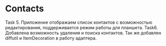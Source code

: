 # Contacts

Task 5.
Приложение отображаем список контактов с возможностью редактирования, поддерживается режим работы для планшета.
Task6.
Добавлена возможность удаления и поиска контактов. Так же добавлен diffutil и ItemDecoration в работу адаптера.
